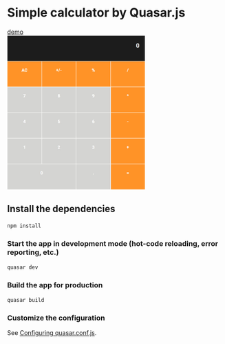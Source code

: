 # Simple calculator by Quasar.js

[demo](https://pochivalin-alexey.github.io/qc/)  
<img width="320" src="https://github.com/pochivalin-alexey/quasar-calc/blob/master/src/statics/img/screenshot.jpg?raw=true">

## Install the dependencies

```bash
npm install
```

### Start the app in development mode (hot-code reloading, error reporting, etc.)

```bash
quasar dev
```

### Build the app for production

```bash
quasar build
```

### Customize the configuration

See [Configuring quasar.conf.js](https://quasar.dev/quasar-cli/quasar-conf-js).
